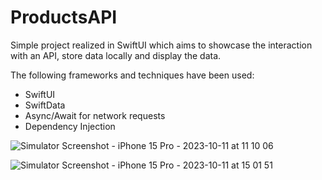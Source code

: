 # ProductsAPI

Simple project realized in SwiftUI which aims to showcase the interaction with an API, store data locally and display the data.

The following frameworks and techniques have been used:

  * SwiftUI
  * SwiftData
  * Async/Await for network requests
  * Dependency Injection


![Simulator Screenshot - iPhone 15 Pro - 2023-10-11 at 11 10 06](https://github.com/samini15/ProductsAPI/assets/27858103/74dec767-5c93-4343-aad6-accef337865e)

![Simulator Screenshot - iPhone 15 Pro - 2023-10-11 at 15 01 51](https://github.com/samini15/ProductsAPI/assets/27858103/41f1ea3b-c4cc-4499-8169-8ef951506660)


